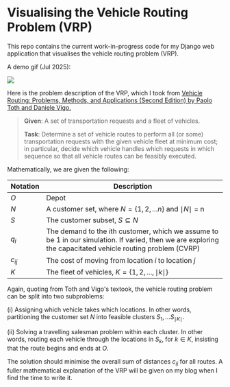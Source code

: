 # Visualising the Vehicle Routing Problem (VRP)

This repo contains the current work-in-progress code for my Django web application that visualises the vehicle routing problem (VRP). 

A demo gif (Jul 2025):

![](img/v1_demo.gif)

Here is the problem description of the VRP, which  I took from [Vehicle Routing: Problems, Methods, and Applications (Second Edition) by Paolo Toth and Daniele Vigo.](https://epubs.siam.org/doi/book/10.1137/1.9781611973594)

> **Given**: A set of transportation requests and a fleet of vehicles.
> 
> **Task**: Determine a set of vehicle routes to perform all (or some) transportation requests with the given vehicle fleet at minimum cost; in particular, decide which vehicle handles which requests in which sequence so that all vehicle routes can be feasibly executed.

Mathematically, we are given the following:

| Notation | Description                                                                                                                                                     |
|----------|-----------------------------------------------------------------------------------------------------------------------------------------------------------------|
| $O$      | Depot                                                                                                                                                           |
| $N$      | A customer set, where $N = \{1,2,...n\}$ and $\mid N\mid$ = n                                                                                                   |
|$S$|The customer subset, $S \subseteq N$|
| $q_i$    | The demand to the $i\text{th}$ customer, which we assume to be 1 in our simulation. If varied, then we are exploring the capacitated vehicle routing problem (CVRP) |
|$c_{ij}$|The cost of moving from location $i$ to location $j$|
|$K$ |The fleet of vehicles, $K = \{1,2, ...,\mid k\mid\}$|

Again, quoting from Toth and Vigo's textook, the vehicle routing problem can be split into two subproblems:

(i) Assigning which vehicle takes which locations. In other words, partitioning the customer set $N$ into feasible clusters $S_1, ... S_{\mid K \mid}$.

(ii) Solving a travelling salesman problem within each cluster. In other words, routing each vehicle through the locations in $S_k$, for $k \in K$, insisting that the route begins and ends at $O$.

The solution should minimise the overall sum of distances $c_{ij}$ for all routes. A fuller mathematical explanation of the VRP will be given on my blog when I find the time to write it.